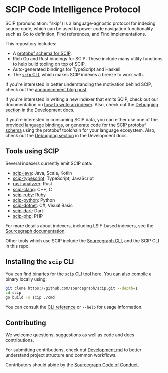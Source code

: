 # SCIP Code Intelligence Protocol

SCIP (pronunciation: "skip") is a language-agnostic protocol
for indexing source code,
which can be used to power code navigation functionality
such as Go to definition, Find references, and Find implementations.

This repository includes:

- A [protobuf schema for SCIP](./scip.proto).
- Rich Go and Rust bindings for SCIP: These include many utility functions
  to help build tooling on top of SCIP.
- Auto-generated bindings for TypeScript and Haskell.
- The [`scip` CLI](./docs/CLI.md), which makes SCIP indexes
  a breeze to work with.

If you're interested in better understanding the motivation behind SCIP,
check out the [announcement blog post](https://about.sourcegraph.com/blog/announcing-scip).

If you're interested in writing a new indexer that emits SCIP,
check out our documentation on
[how to write an indexer](https://docs.sourcegraph.com/code_intelligence/explanations/writing_an_indexer).
Also, check out the [Debugging section][] in the Development docs.

If you're interested in consuming SCIP data,
you can either use one of the [provided language bindings](https://github.com/sourcegraph/scip/tree/main/bindings),
or generate code for the [SCIP protobuf schema](./scip.proto)
using the protobuf toolchain for your language ecosystem.
Also, check out the [Debugging section][] in the Development docs.

[debugging section]: ./Development.md#debugging

## Tools using SCIP

Several indexers currently emit SCIP data:

- [scip-java](https://github.com/sourcegraph/scip-java): Java, Scala, Kotlin
- [scip-typescript](https://github.com/sourcegraph/scip-typescript): TypeScript, JavaScript
- [rust-analyzer](https://github.com/rust-lang/rust-analyzer): Rust
- [scip-clang](https://github.com/sourcegraph/scip-clang): C++, C
- [scip-ruby](https://github.com/sourcegraph/scip-ruby): Ruby
- [scip-python](https://github.com/sourcegraph/scip-python): Python
- [scip-dotnet](https://github.com/sourcegraph/scip-dotnet): C#, Visual Basic
- [scip-dart](https://github.com/Workiva/scip-dart): Dart
- [scip-php](https://github.com/davidrjenni/scip-php): PHP

For more details about indexers, including LSIF-based indexers,
see the [Sourcegraph documentation](https://docs.sourcegraph.com/code_navigation/references/indexers).

Other tools which use SCIP include the [Sourcegraph CLI](https://github.com/sourcegraph/src-cli),
and the SCIP CLI in this repo.

## Installing the `scip` CLI

You can find binaries for the `scip` CLI tool [here](https://github.com/sourcegraph/scip/releases).
You can also compile a binary locally using:

```sh
git clone https://github.com/sourcegraph/scip.git --depth=1
cd scip
go build -o scip ./cmd
```

You can consult the [CLI reference](docs/CLI.md) or `--help` for usage information.

## Contributing

We welcome questions, suggestions as well as code and docs contributions.

For submitting contributions, check out [Development.md](./Development.md)
to better understand project structure and common workflows.

Contributors should abide by the [Sourcegraph Code of Conduct](https://handbook.sourcegraph.com/company-info-and-process/communication/code_of_conduct/).

